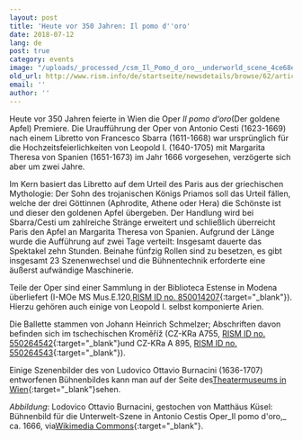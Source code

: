 ```yaml
---
layout: post
title: 'Heute vor 350 Jahren: Il pomo d''oro'
date: 2018-07-12
lang: de
post: true
category: events
image: "/uploads/_processed_/csm_Il_Pomo_d_oro__underworld_scene_4ce68e4d65.jpg"
old_url: http://www.rism.info/de/startseite/newsdetails/browse/62/article/64/350-years-ago-today-il-pomo-doro.html
email: ''
author: ''
---
```



Heute vor 350 Jahren feierte in Wien die Oper _Il pomo d‘oro_(Der goldene Apfel) Premiere. Die Uraufführung der Oper von Antonio Cesti (1623-1669) nach einem Libretto von Francesco Sbarra (1611-1668) war ursprünglich für die Hochzeitsfeierlichkeiten von Leopold I. (1640-1705) mit Margarita Theresa von Spanien (1651-1673) im Jahr 1666 vorgesehen, verzögerte sich aber um zwei Jahre.

Im Kern basiert das Libretto auf dem Urteil des Paris aus der griechischen Mythologie: Der Sohn des trojanischen Königs Priamos soll das Urteil fällen, welche der drei Göttinnen (Aphrodite, Athene oder Hera) die Schönste ist und dieser den goldenen Apfel übergeben. Der Handlung wird bei Sbarra/Cesti um zahlreiche Stränge erweitert und schließlich überreicht Paris den Apfel an Margarita Theresa von Spanien. Aufgrund der Länge wurde die Aufführung auf zwei Tage verteilt: Insgesamt dauerte das Spektakel zehn Stunden. Beinahe fünfzig Rollen sind zu besetzen, es gibt insgesamt 23 Szenenwechsel und die Bühnentechnik erforderte eine äußerst aufwändige Maschinerie.

Teile der Oper sind einer Sammlung in der Biblioteca Estense in Modena überliefert (I-MOe MS Mus.E.120,[RISM ID no. 850014207](https://opac.rism.info/search?id=850014207&Language=de){:target="_blank"}). Hierzu gehören auch einige von Leopold I. selbst komponierte Arien.

Die Ballette stammen von Johann Heinrich Schmelzer; Abschriften davon befinden sich im tschechischen Kroměříž (CZ-KRa A755, [RISM ID no. 550264542](https://opac.rism.info/search?id=550264542&Language=de){:target="_blank"}und CZ-KRa A 895, [RISM ID no. 550264543](https://opac.rism.info/search?id=550264543&Language=de){:target="_blank"}).

Einige Szenenbilder des von Ludovico Ottavio Burnacini (1636-1707) entworfenen Bühnenbildes kann man auf der Seite des[Theatermuseums in Wien](https://www.theatermuseum.at/onlinesammlung/?query=all_persons%3AAntonio%20Cesti){:target="_blank"}sehen.

_Abbildung_: Lodovico Ottavio Burnacini, gestochen von Matthäus Küsel: Bühnenbild für die Unterwelt-Szene in Antonio Cestis Oper_Il pomo d'oro,_ ca. 1666, via[Wikimedia Commons](https://commons.wikimedia.org/wiki/File:Il_Pomo_d%27oro,_underworld_scene.jpg){:target="_blank"}.



<script type="text/javascript">var switchTo5x=true;</script><script type="text/javascript" src="http://w.sharethis.com/button/buttons.js"></script><script type="text/javascript">stLight.options({publisher: "9b601438-1ce1-49d8-bfd7-9cff5df54c17", doNotHash: false, doNotCopy: false, hashAddressBar: false});</script>